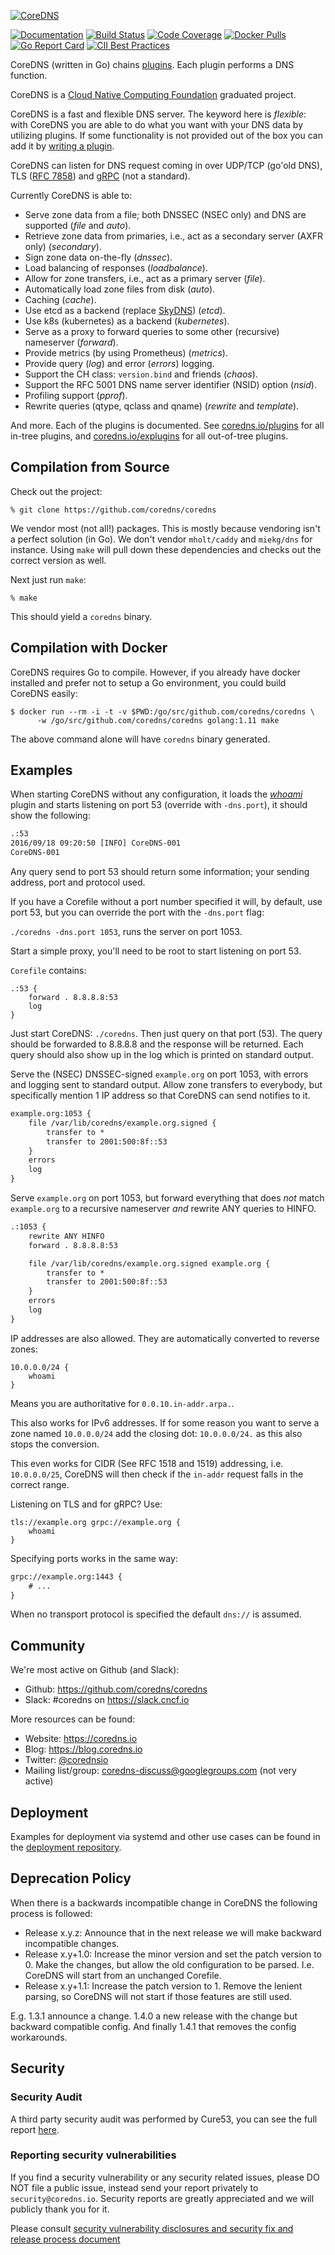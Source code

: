 [![CoreDNS](https://coredns.io/images/CoreDNS_Colour_Horizontal.png)](https://coredns.io)

[![Documentation](https://img.shields.io/badge/godoc-reference-blue.svg)](https://godoc.org/github.com/coredns/coredns)
[![Build Status](https://img.shields.io/travis/coredns/coredns/master.svg?label=build)](https://travis-ci.org/coredns/coredns)
[![Code Coverage](https://img.shields.io/codecov/c/github/coredns/coredns/master.svg)](https://codecov.io/github/coredns/coredns?branch=master)
[![Docker Pulls](https://img.shields.io/docker/pulls/coredns/coredns.svg)](https://hub.docker.com/r/coredns/coredns)
[![Go Report Card](https://goreportcard.com/badge/github.com/coredns/coredns)](https://goreportcard.com/report/coredns/coredns)
[![CII Best Practices](https://bestpractices.coreinfrastructure.org/projects/1250/badge)](https://bestpractices.coreinfrastructure.org/projects/1250)

CoreDNS (written in Go) chains [plugins](https://coredns.io/plugins). Each plugin performs a DNS
function.

CoreDNS is a [Cloud Native Computing Foundation](https://cncf.io) graduated project.

CoreDNS is a fast and flexible DNS server. The keyword here is *flexible*: with CoreDNS you
are able to do what you want with your DNS data by utilizing plugins. If some functionality is not
provided out of the box you can add it by [writing a plugin](https://coredns.io/explugins).

CoreDNS can listen for DNS request coming in over UDP/TCP (go'old DNS), TLS ([RFC
7858](https://tools.ietf.org/html/rfc7858)) and [gRPC](https://grpc.io) (not a standard).

Currently CoreDNS is able to:

* Serve zone data from a file; both DNSSEC (NSEC only) and DNS are supported (*file* and *auto*).
* Retrieve zone data from primaries, i.e., act as a secondary server (AXFR only) (*secondary*).
* Sign zone data on-the-fly (*dnssec*).
* Load balancing of responses (*loadbalance*).
* Allow for zone transfers, i.e., act as a primary server (*file*).
* Automatically load zone files from disk (*auto*).
* Caching (*cache*).
* Use etcd as a backend (replace [SkyDNS](https://github.com/skynetservices/skydns)) (*etcd*).
* Use k8s (kubernetes) as a backend (*kubernetes*).
* Serve as a proxy to forward queries to some other (recursive) nameserver (*forward*).
* Provide metrics (by using Prometheus) (*metrics*).
* Provide query (*log*) and error (*errors*) logging.
* Support the CH class: `version.bind` and friends (*chaos*).
* Support the RFC 5001 DNS name server identifier (NSID) option (*nsid*).
* Profiling support (*pprof*).
* Rewrite queries (qtype, qclass and qname) (*rewrite* and *template*).

And more. Each of the plugins is documented. See [coredns.io/plugins](https://coredns.io/plugins)
for all in-tree plugins, and [coredns.io/explugins](https://coredns.io/explugins) for all
out-of-tree plugins.

## Compilation from Source

Check out the project:

~~~
% git clone https://github.com/coredns/coredns
~~~

We vendor most (not all!) packages. This is mostly because vendoring isn't a perfect solution (in
Go). We don't vendor `mholt/caddy` and `miekg/dns` for instance. Using `make` will pull down these
dependencies and checks out the correct version as well.

Next just run `make`:

~~~
% make
~~~

This should yield a `coredns` binary.

## Compilation with Docker

CoreDNS requires Go to compile. However, if you already have docker installed and prefer not to setup
a Go environment, you could build CoreDNS easily:

```
$ docker run --rm -i -t -v $PWD:/go/src/github.com/coredns/coredns \
      -w /go/src/github.com/coredns/coredns golang:1.11 make
```

The above command alone will have `coredns` binary generated.

## Examples

When starting CoreDNS without any configuration, it loads the
[*whoami*](https://coredns.io/plugins/whoami) plugin and starts listening on port 53 (override with
`-dns.port`), it should show the following:

~~~ txt
.:53
2016/09/18 09:20:50 [INFO] CoreDNS-001
CoreDNS-001
~~~

Any query send to port 53 should return some information; your sending address, port and protocol
used.

If you have a Corefile without a port number specified it will, by default, use port 53, but you
can override the port with the `-dns.port` flag:

`./coredns -dns.port 1053`, runs the server on port 1053.

Start a simple proxy, you'll need to be root to start listening on port 53.

`Corefile` contains:

~~~ corefile
.:53 {
    forward . 8.8.8.8:53
    log
}
~~~

Just start CoreDNS: `./coredns`. Then just query on that port (53). The query should be forwarded to
8.8.8.8 and the response will be returned. Each query should also show up in the log which is
printed on standard output.

Serve the (NSEC) DNSSEC-signed `example.org` on port 1053, with errors and logging sent to standard
output. Allow zone transfers to everybody, but specifically mention 1 IP address so that CoreDNS can
send notifies to it.

~~~ txt
example.org:1053 {
    file /var/lib/coredns/example.org.signed {
        transfer to *
        transfer to 2001:500:8f::53
    }
    errors
    log
}
~~~

Serve `example.org` on port 1053, but forward everything that does *not* match `example.org` to a recursive
nameserver *and* rewrite ANY queries to HINFO.

~~~ txt
.:1053 {
    rewrite ANY HINFO
    forward . 8.8.8.8:53

    file /var/lib/coredns/example.org.signed example.org {
        transfer to *
        transfer to 2001:500:8f::53
    }
    errors
    log
}
~~~

IP addresses are also allowed. They are automatically converted to reverse zones:

~~~ corefile
10.0.0.0/24 {
    whoami
}
~~~
Means you are authoritative for `0.0.10.in-addr.arpa.`.

This also works for IPv6 addresses. If for some reason you want to serve a zone named `10.0.0.0/24`
add the closing dot: `10.0.0.0/24.` as this also stops the conversion.

This even works for CIDR (See RFC 1518 and 1519) addressing, i.e. `10.0.0.0/25`, CoreDNS will then
check if the `in-addr` request falls in the correct range.

Listening on TLS and for gRPC? Use:

~~~ corefile
tls://example.org grpc://example.org {
    whoami
}
~~~

Specifying ports works in the same way:

~~~ txt
grpc://example.org:1443 {
    # ...
}
~~~

When no transport protocol is specified the default `dns://` is assumed.

## Community

We're most active on Github (and Slack):

- Github: <https://github.com/coredns/coredns>
- Slack: #coredns on <https://slack.cncf.io>

More resources can be found:

- Website: <https://coredns.io>
- Blog: <https://blog.coredns.io>
- Twitter: [@corednsio](https://twitter.com/corednsio)
- Mailing list/group: <coredns-discuss@googlegroups.com> (not very active)

## Deployment

Examples for deployment via systemd and other use cases can be found in the [deployment
repository](https://github.com/coredns/deployment).

## Deprecation Policy

When there is a backwards incompatible change in CoreDNS the following process is followed:

*  Release x.y.z: Announce that in the next release we will make backward incompatible changes.
*  Release x.y+1.0: Increase the minor version and set the patch version to 0. Make the changes,
   but allow the old configuration to be parsed. I.e. CoreDNS will start from an unchanged
   Corefile.
*  Release x.y+1.1: Increase the patch version to 1. Remove the lenient parsing, so CoreDNS will
   not start if those features are still used.

E.g. 1.3.1 announce a change. 1.4.0 a new release with the change but backward compatible config.
And finally 1.4.1 that removes the config workarounds.

## Security

### Security Audit

A third party security audit was performed by Cure53, you can see the full report [here](https://coredns.io/assets/DNS-01-report.pdf).

### Reporting security vulnerabilities

If you find a security vulnerability or any security related issues, please DO NOT file a public
issue, instead send your report privately to `security@coredns.io`. Security reports are greatly
appreciated and we will publicly thank you for it.

Please consult [security vulnerability disclosures and security fix and release process document](https://github.com/coredns/coredns/SECURITY-RELEASE-PROCESS.md)
